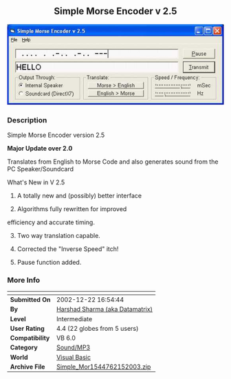 ﻿<div align="center">

## Simple Morse Encoder v 2\.5

<img src="PIC20032151322108965.jpg">
</div>

### Description

Simple Morse Encoder version 2.5

**Major Update over 2.0**

<p>

Translates from English to Morse Code and also generates sound from the PC Speaker/Soundcard

What's New in V 2.5

1. A totally new and (possibly) better interface <br>

2. Algorithms fully rewritten for improved

efficiency and accurate timing. <br>

3. Two way translation capable. <br>

4. Corrected the "Inverse Speed" itch! <br>

5. Pause function added. <br>
 
### More Info
 


<span>             |<span>
---                |---
**Submitted On**   |2002-12-22 16:54:44
**By**             |[Harshad Sharma \(aka Datamatrix\)](https://github.com/Planet-Source-Code/PSCIndex/blob/master/ByAuthor/harshad-sharma-aka-datamatrix.md)
**Level**          |Intermediate
**User Rating**    |4.4 (22 globes from 5 users)
**Compatibility**  |VB 6\.0
**Category**       |[Sound/MP3](https://github.com/Planet-Source-Code/PSCIndex/blob/master/ByCategory/sound-mp3__1-45.md)
**World**          |[Visual Basic](https://github.com/Planet-Source-Code/PSCIndex/blob/master/ByWorld/visual-basic.md)
**Archive File**   |[Simple\_Mor1544762152003\.zip](https://github.com/Planet-Source-Code/harshad-sharma-aka-datamatrix-simple-morse-encoder-v-2-5__1-43227/archive/master.zip)








